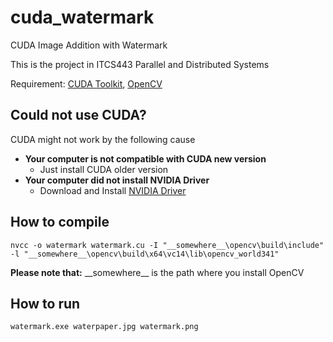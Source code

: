 # cuda_watermark
CUDA Image Addition with Watermark

This is the project in ITCS443 Parallel and Distributed Systems

Requirement: [CUDA Toolkit](https://developer.nvidia.com/cuda-toolkit), [OpenCV](https://opencv.org/)

## Could not use CUDA?
CUDA might not work by the following cause
* __Your computer is not compatible with CUDA new version__
  - Just install CUDA older version
* __Your computer did not install NVIDIA Driver__
  - Download and Install [NVIDIA Driver](https://www.nvidia.com/Download/index.aspx)

## How to compile
```
nvcc -o watermark watermark.cu -I "__somewhere__\opencv\build\include" -l "__somewhere__\opencv\build\x64\vc14\lib\opencv_world341" 
```
__Please note that:__ \_\_somewhere\_\_ is the path where you install OpenCV
## How to run
```
watermark.exe waterpaper.jpg watermark.png 
```